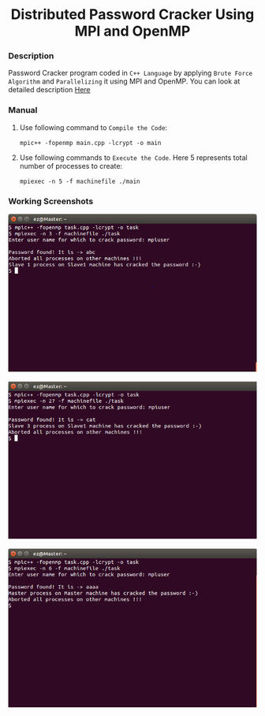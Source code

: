 <h1 align="center">Distributed Password Cracker Using MPI and OpenMP</h1>

### Description
Password Cracker program coded in `C++ Language` by applying `Brute Force Algorithm` and `Parallelizing` it using MPI and OpenMP. You can look at detailed description [Here](https://github.com/SameetAsadullah/Distributed-Password-Cracker-Using-MPI-and-OpenMP/blob/main/Project%20Statement.pdf)

### Manual
1) Use following command to `Compile the Code`:
    ```
    mpic++ -fopenmp main.cpp -lcrypt -o main
    ```

2) Use following commands to `Execute the Code`. Here 5 represents total number of processes to create:
    ```
    mpiexec -n 5 -f machinefile ./main
    ```
    
### Working Screenshots
<div align="center">
  <img src = "https://github.com/SameetAsadullah/Distributed-Password-Cracker-Using-MPI-and-OpenMP/blob/main/extras/working-ss-1.PNG" alt = "" width="700px"/>
</div>
<br/>
<div align="center">
  <img src = "https://github.com/SameetAsadullah/Distributed-Password-Cracker-Using-MPI-and-OpenMP/blob/main/extras/working-ss-2.PNG" alt = "" width="700px"/>
</div>
<br/>
<div align="center">
  <img src = "https://github.com/SameetAsadullah/Distributed-Password-Cracker-Using-MPI-and-OpenMP/blob/main/extras/working-ss-3.PNG" alt = "" width="700px"/>
</div>
